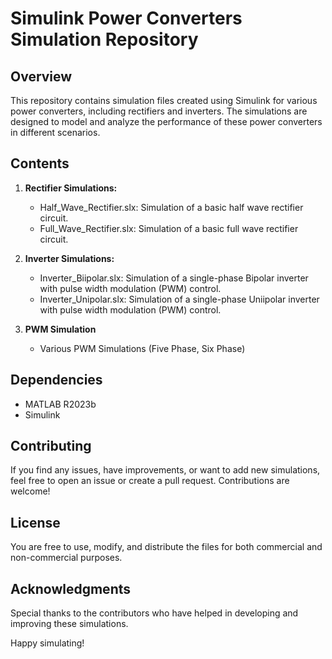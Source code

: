 # Simulink Power Converters Simulation Repository

## Overview

This repository contains simulation files created using Simulink for various power converters, including rectifiers and inverters. The simulations are designed to model and analyze the performance of these power converters in different scenarios.

## Contents

1. **Rectifier Simulations:**
    - Half_Wave_Rectifier.slx: Simulation of a basic half wave rectifier circuit.
    - Full_Wave_Rectifier.slx: Simulation of a basic full wave rectifier circuit.

2. **Inverter Simulations:**
    - Inverter_Biipolar.slx: Simulation of a single-phase Bipolar inverter with pulse width modulation (PWM) control.
    - Inverter_Unipolar.slx: Simulation of a single-phase Uniipolar inverter with pulse width modulation (PWM) control.

2. **PWM Simulation**
    - Various PWM Simulations (Five Phase, Six Phase)
      
## Dependencies

- MATLAB R2023b 
- Simulink

## Contributing

If you find any issues, have improvements, or want to add new simulations, feel free to open an issue or create a pull request. Contributions are welcome!

## License

You are free to use, modify, and distribute the files for both commercial and non-commercial purposes.

## Acknowledgments

Special thanks to the contributors who have helped in developing and improving these simulations.

Happy simulating!
